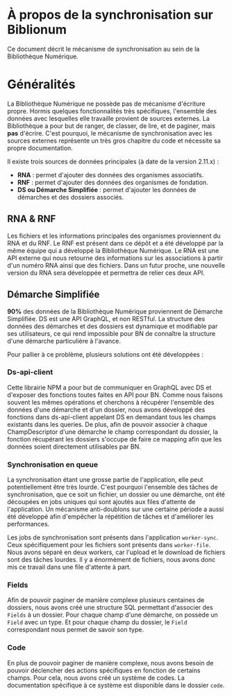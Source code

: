 # À propos de la synchronisation sur Biblionum

Ce document décrit le mécanisme de synchronisation au sein de la Bibliothèque Numérique.

# Généralités

La Bibliothèque Numérique ne possède pas de mécanisme d'écriture propre. Hormis quelques fonctionnalités très spécifiques, l'ensemble des données avec lesquelles elle travaille provient de sources externes. La Bibliothèque a pour but de ranger, de classer, de lire, et de paginer, mais **pas** d'écrire. C'est pourquoi, le mécanisme de synchronisation avec les sources externes représente un très gros chapitre du code et nécessite sa propre documentation.

Il existe trois sources de données principales (à date de la version 2.11.x) :
- **RNA** : permet d'ajouter des données des organismes associatifs.
- **RNF** : permet d'ajouter des données des organismes de fondation.
- **DS ou Démarche Simplifiée** : permet d'ajouter les données de démarches et des dossiers associés.

## RNA & RNF

Les fichiers et les informations principales des organismes proviennent du RNA et du RNF. Le RNF est présent dans ce dépôt et a été développé par la même équipe qui a développé la Bibliothèque Numérique. Le RNA est une API externe qui nous retourne des informations sur les associations à partir d'un numéro RNA ainsi que des fichiers. Dans un futur proche, une nouvelle version du RNA sera développée et permettra de relier ces deux API.

## Démarche Simplifiée

**90%** des données de la Bibliothèque Numérique proviennent de Démarche Simplifiée. DS est une API GraphQL, et non RESTful. La structure des données des démarches et des dossiers est dynamique et modifiable par ses utilisateurs, ce qui rend impossible pour BN de connaître la structure d'une démarche particulière à l'avance.

Pour pallier à ce problème, plusieurs solutions ont été développées :

### Ds-api-client

Cette librairie NPM a pour but de communiquer en GraphQL avec DS et d'exposer des fonctions toutes faites en API pour BN. Comme nous faisons souvent les mêmes opérations et cherchons à récupérer l'ensemble des données d'une démarche et d'un dossier, nous avons développé des fonctions dans ds-api-client appelant DS en demandant tous les champs existants dans les queries. De plus, afin de pouvoir associer à chaque ChampDescriptor d'une démarche le champ correspondant du dossier, la fonction récupérant les dossiers s'occupe de faire ce mapping afin que les données soient directement utilisables par BN.

### Synchronisation en queue

La synchronisation étant une grosse partie de l'application, elle peut potentiellement être très lourde. C'est pourquoi l'ensemble des tâches de synchronisation, que ce soit un fichier, un dossier ou une démarche, ont été découpées en jobs uniques qui sont ajoutés aux files d'attente de l'application. Un mécanisme anti-doublons sur une certaine période a aussi été développé afin d'empêcher la répétition de tâches et d'améliorer les performances.

Les jobs de synchronisation sont présents dans l'application `worker-sync`. Ceux spécifiquement pour les fichiers sont présents dans `worker-file`. Nous avons séparé en deux workers, car l'upload et le download de fichiers sont des tâches lourdes. Il y a énormément de fichiers, nous avons donc mis ce travail dans une file d'attente à part.

### Fields

Afin de pouvoir paginer de manière complexe plusieurs centaines de dossiers, nous avons créé une structure SQL permettant d'associer des `Fields` à un dossier. Pour chaque champ d'une démarche, on possède un `Field` avec un type. Et pour chaque champ du dossier, le `Field` correspondant nous permet de savoir son type.

### Code

En plus de pouvoir paginer de manière complexe, nous avons besoin de pouvoir déclencher des actions spécifiques en fonction de certains champs. Pour cela, nous avons créé un système de codes. La documentation spécifique à ce système est disponible dans le dossier `code`.

